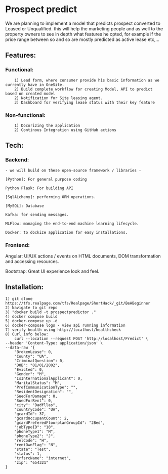 # Prospect predict
We are planning to implement a model that predicts prospect converted to Leased or Unqualified. this will help the marketing people and as well to the property owners to see in depth what features he opted, for example if the price range between so and so are mostly predicted as active lease etc,... 

## Features:  
  ### Functional: 
        1) Lead form, where consumer provide his basic information as we currently have in OneSite.     
        2) Build complete workflow for creating Model, API to predict based on created model    
        2) Notification for Site leasing agent. 
        3) Dashboard for verifying lease status with their key feature

  ### Non-functional:
        1) Docorizing the application
        2) Continous Integration using GitHub actions

## Tech: 

 ### Backend: 
    - we will build on these open-source framework / libraries -  

    [Python]: For general purpose coding 

    Python Flask: For building API 

    [SqlALchemy]: performing ORM operations. 

    [MySQL]: Database 

    Kafka: for sending messages. 

    MLFlow: managing the end-to-end machine learning lifecycle. 

    Docker: to dockize application for easy installations. 

 ### Frontend:  
   Angular: UI/UX actions / events on HTML documents, DOM transformation and accessing resources.  

   Bootstrap: Great UI experience look and feel.  

## Installation: 
    1) git clone https://tfs.realpage.com/tfs/Realpage/ShortHack/_git/BeABeginner
    2) Navigate to git repo
    3) "docker build -t prospectpredictor ."
    4) docker compose build
    5) docker-compose up -d 
    6) docker-compose logs - view api running information
    7) verify health using http://localhost/healthcheck
    8) Curl info below: 
        curl --location --request POST 'http://localhost/Predict' \
    --header 'Content-Type: application/json' \
    --data-raw '{
        "BrokenLease": 0,
        "County": "UA",
        "CriminalQuestion": 0,
        "DOB": "01/01/2002",
        "Evicted": 0,
        "Gender": "M",
        "IsInternationalApplicant": 0,
        "MaritalStatus": "M",
        "PrefCommunicationType": "",
        "ResidentDesignation": "",
        "SuedForDamage": 0,
        "SuedForRent": 0,
        "city": "Dadfllas",
        "countryCode": "UA",
        "gcardId": 37,
        "gcardOccupantCount": 2,
        "gcardPreferedFloorplanGroupId": "2Bed",
        "jobTypeID": "10",
        "phoneType1": "M",
        "phoneType2": "J",
        "relCode": "H",
        "rentOwnFlag": "N",
        "state": "Test",
        "status": 1,
        "trfsrcName": "internet",
        "zip": "654321"
    }
    